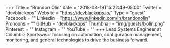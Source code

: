 +++
Title = "Brandon Olin"
date = "2018-03-19T15:22:49-05:00"
Twitter = "devblackops"
Website = "https://devblackops.io/"
Type = "guest"
Facebook = ""
Linkedin = "https://www.linkedin.com/in/brandonolin"
Pronouns = ""
GitHub = "devblackops"
Thumbnail = "img/guests/bolin.png"
Pinterest = ""
Instagram = ""
YouTube = ""
+++
Lead Systems Engineer at Columbia Sportswear focusing on automation, configuration management, monitoring, and general technologies to drive the business forward.
